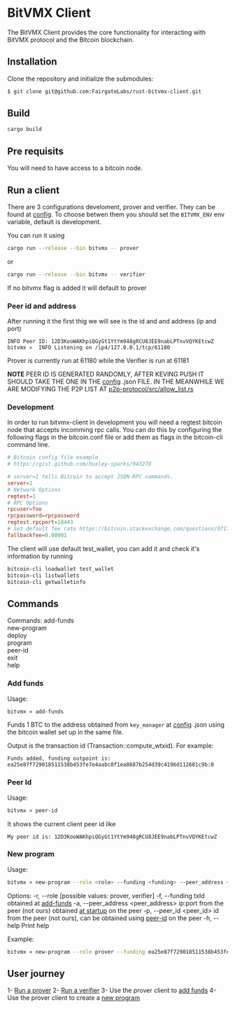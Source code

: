 # BitVMX Client
The BitVMX Client provides the core functionality for interacting with BitVMX protocol and the Bitcoin blockchain.

## Installation
Clone the repository and initialize the submodules:
```bash
$ git clone git@github.com:FairgateLabs/rust-bitvmx-client.git
```

## Build

```bash
cargo build
```


## Pre requisits

You will need to have access to a bitcoin node.

## Run a client

There are 3 configurations develoment, prover and verifier. They can be found at [config](./config/). To choose betwen them you should set the `BITVMX_ENV` env variable, default is development.

You can run it using 

```bash
cargo run --release --bin bitvmx -- prover
```

or 

```bash
cargo run --release --bin bitvmx -- verifier
```

If no bitvmx flag is added it will default to prover

### Peer id and address

After running it the first thig we will see is the id and and address (ip and port)

```
INFO Peer ID: 12D3KooWAKhpiQGyGt1YtYm948gRCU8JEE9nabLPTnvVQYKEtcwZ
bitvmx »  INFO Listening on /ip4/127.0.0.1/tcp/61180
```

Prover is currently run at 61180 while the Verifier is run at 61181

**NOTE**
PEER ID IS GENERATED RANDOMLY, AFTER KEVING PUSH IT SHOULD TAKE THE ONE IN THE [config](./config/) .json FILE. IN THE MEANWHILE WE ARE MODIFYING THE P2P LIST AT [p2p-protocol/src/allow_list.rs](../rust-p2p-protocol/src/allow_list.rs)

### Development

In order to run bitvmx-client in development you will need a regtest bitcoin node that accepts incomming rpc calls. You can do this by configuring the following flags in the bitcoin.conf file or add them as flags in the bitcoin-cli command line.

```conf
# Bitcoin config file example
# https://gist.github.com/huxley-sparks/943278

# server=1 tells Bitcoin to accept JSON-RPC commands.
server=1
# Network Options
regtest=1
# RPC Options
rpcuser=foo
rpcpassword=rpcpassword
regtest.rpcport=18443
# Set default fee rate https://bitcoin.stackexchange.com/questions/97174/when-using-bitcoin-cli-i-get-an-error-regarding-fallback-fees-when-trying-to-sen
fallbackfee=0.00001
```

The client will use default test_wallet, you can add it and check it's information by running

```bash
bitcoin-cli loadwallet test_wallet 
bitcoin-cli listwallets
bitcoin-cli getwalletinfo
```


## Commands

Commands:
  add-funds    
  new-program  
  deploy       
  program      
  peer-id      
  exit         
  help 


### Add funds

Usage:  

```bash
bitvmx » add-funds 
```

Funds 1 BTC to the address obtained from `key_manager` at [config](./config/) .json using the bitcoin wallet set up in the same file.

Output is the transaction id (Transaction::compute_wtxid). For example:

```
Funds added, funding outpoint is: ea25e87f729018511538b453fe7e4aabc0f1ea8687b254d39c4196d112681c9b:0

```


### Peer Id

Usage:  

```bash
bitvmx » peer-id
```

It shows the current client peer id like

```
My peer id is: 12D3KooWAKhpiQGyGt1YtYm948gRCU8JEE9nabLPTnvVQYKEtcwZ
```

### New program

Usage:

```bash
bitvmx » new-program --role <role> --funding <funding> --peer_address <peer_address> --peer_id <peer_id>
```

Options:
  -r, --role <role>                  [possible values: prover, verifier]
  -f, --funding <funding>            txId obtained at [add-funds](#add-funds)
  -a, --peer_address <peer_address>  ip:port from the peer (not ours) obtained [at startup](#peer-id-and-address) on the peer
  -p, --peer_id <peer_id>            id from the peer (not ours), can be obtained using [peer-id](#peer-id) on the peer 
  -h, --help                         Print help

Example:

```bash
bitvmx » new-program --role prover --funding ea25e87f729018511538b453fe7e4aabc0f1ea8687b254d39c4196d112681c9b:0 --peer_address /ip4/127.0.0.1/tcp/61181 --peer_id 12D3KooWNiCPAyuQhLoqsbaSqvUCgAChN4wqNEhBfr5Nz6a77E3K
```

  
## User journey

1- [Run a prover](#run-a-client)
2- [Run a verifier](#run-a-client)
3- Use the prover client to [add funds](#add-funds)
4- Use the prover client to create a [new program](#new-program)

